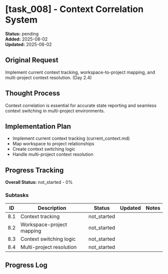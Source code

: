 # [task_008] - Context Correlation System

**Status:** pending  
**Added:** 2025-08-02  
**Updated:** 2025-08-02

## Original Request
Implement current context tracking, workspace-to-project mapping, and multi-project context resolution. (Day 2.4)

## Thought Process
Context correlation is essential for accurate state reporting and seamless context switching in multi-project environments.

## Implementation Plan
- Implement current context tracking (current_context.md)
- Map workspace to project relationships
- Create context switching logic
- Handle multi-project context resolution

## Progress Tracking

**Overall Status:** not_started - 0%

### Subtasks
| ID | Description | Status | Updated | Notes |
|----|-------------|--------|---------|-------|
| 8.1 | Context tracking | not_started |  |  |
| 8.2 | Workspace-project mapping | not_started |  |  |
| 8.3 | Context switching logic | not_started |  |  |
| 8.4 | Multi-project resolution | not_started |  |  |

## Progress Log
